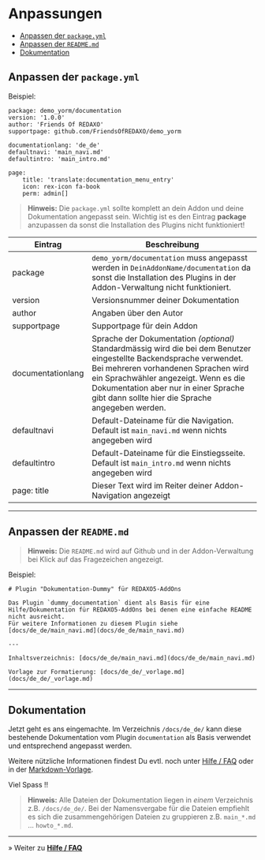 # Anpassungen

* [Anpassen der `package.yml`](#package)
* [Anpassen der `README.md`](#readme)
* [Dokumentation](#dokumentation)

<a name="package"></a>

## Anpassen der `package.yml`

Beispiel:

    package: demo_yorm/documentation
    version: '1.0.0'
    author: 'Friends Of REDAXO'
    supportpage: github.com/FriendsOfREDAXO/demo_yorm

    documentationlang: 'de_de'
    defaultnavi: 'main_navi.md'
    defaultintro: 'main_intro.md'

    page:
        title: 'translate:documentation_menu_entry'
        icon: rex-icon fa-book
        perm: admin[]

> **Hinweis:**
> Die `package.yml` sollte komplett an dein Addon und deine Dokumentation angepasst sein. Wichtig ist es den Eintrag **package** anzupassen da sonst die Installation des Plugins nicht funktioniert!

Eintrag|Beschreibung
------ | ------
package|`demo_yorm/documentation` muss angepasst werden in `DeinAddonName/documentation` da sonst die Installation des Plugins in der Addon-Verwaltung nicht funktioniert.
version|Versionsnummer deiner Dokumentation
author|Angaben über den Autor
supportpage|Supportpage für dein Addon
documentationlang|Sprache der Dokumentation _(optional)_ Standardmässig wird die bei dem Benutzer eingestellte Backendsprache verwendet. Bei mehreren vorhandenen Sprachen wird ein Sprachwähler angezeigt. Wenn es die Dokumentation aber nur in einer Sprache gibt dann sollte hier die Sprache angegeben werden.
defaultnavi|Default-Dateiname für die Navigation. Default ist `main_navi.md` wenn nichts angegeben wird
defaultintro|Default-Dateiname für die Einstiegsseite. Default ist `main_intro.md` wenn nichts angegeben wird
page: title|Dieser Text wird im Reiter deiner Addon-Navigation angezeigt

---

<a name="readme"></a>

## Anpassen der `README.md`

> **Hinweis:**
> Die `README.md` wird auf Github und in der Addon-Verwaltung bei Klick auf das Fragezeichen angezeigt.

Beispiel:

    # Plugin "Dokumentation-Dummy" für REDAXO5-AddOns

    Das Plugin `dummy_documentation` dient als Basis für eine Hilfe/Dokumentation für REDAXO5-AddOns bei denen eine einfache README nicht ausreicht.
    Für weitere Informationen zu diesem Plugin siehe [docs/de_de/main_navi.md](docs/de_de/main_navi.md)

    ---

    Inhaltsverzeichnis: [docs/de_de/main_navi.md](docs/de_de/main_navi.md)

    Vorlage zur Formatierung: [docs/de_de/_vorlage.md](docs/de_de/_vorlage.md)

---

<a name="dokumentation"></a>

## Dokumentation

Jetzt geht es ans eingemachte. Im Verzeichnis `/docs/de_de/` kann diese bestehende Dokumentation vom Plugin `documentation` als Basis verwendet und entsprechend angepasst werden.

Weitere nützliche Informationen findest Du evtl. noch unter [Hilfe / FAQ](help_where.md) oder in der [Markdown-Vorlage](_vorlage.md).

Viel Spass !!

> **Hinweis:**
> Alle Dateien der Dokumentation liegen in _einem_ Verzeichnis z.B. `/docs/de_de/`. Bei der Namensvergabe für die Dateien empfiehlt es sich die zusammengehörigen Dateien zu gruppieren z.B. `main_*.md` ... `howto_*.md`.

---

&raquo; Weiter zu **[Hilfe / FAQ](help_where.md)**
